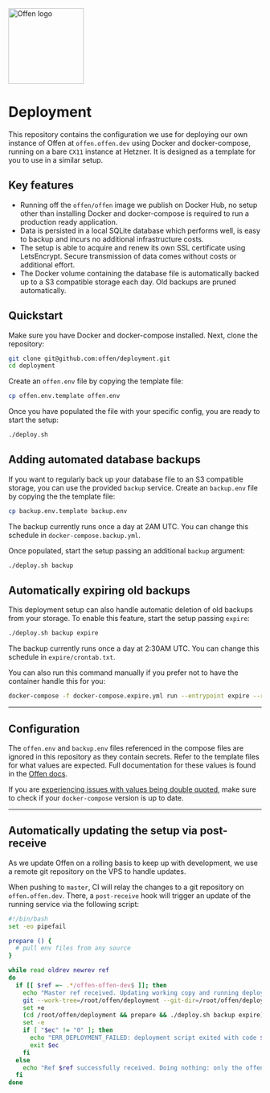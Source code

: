 <a href="https://offen.dev/">
    <img src="https://offen.github.io/press-kit/offen-material/gfx-GitHub-Offen-logo.svg" alt="Offen logo" title="Offen" width="150px"/>
</a>

# Deployment

This repository contains the configuration we use for deploying our own instance of Offen at `offen.offen.dev` using Docker and docker-compose, running on a bare `CX11` instance at Hetzner. It is designed as a template for you to use in a similar setup.

## Key features

- Running off the `offen/offen` image we publish on Docker Hub, no setup other than installing Docker and docker-compose is required to run a production ready application.
- Data is persisted in a local SQLite database which performs well, is easy to backup and incurs no additional infrastructure costs.
- The setup is able to acquire and renew its own SSL certificate using LetsEncrypt. Secure transmission of data comes without costs or additional effort.
- The Docker volume containing the database file is automatically backed up to a S3 compatible storage each day. Old backups are pruned automatically.

## Quickstart

Make sure you have Docker and docker-compose installed. Next, clone the repository:

```sh
git clone git@github.com:offen/deployment.git
cd deployment
```

Create an `offen.env` file by copying the template file:

```sh
cp offen.env.template offen.env
```

Once you have populated the file with your specific config, you are ready to start the setup:

```sh
./deploy.sh
```

## Adding automated database backups

If you want to regularly back up your database file to an S3 compatible storage, you can use the provided `backup` service. Create an `backup.env` file by copying the the template file:

```sh
cp backup.env.template backup.env
```

The backup currently runs once a day at 2AM UTC. You can change this schedule in `docker-compose.backup.yml`.

Once populated, start the setup passing an additional `backup` argument:

```sh
./deploy.sh backup
```

## Automatically expiring old backups

This deployment setup can also handle automatic deletion of old backups from your storage. To enable this feature, start the setup passing `expire`:

```sh
./deploy.sh backup expire
```

The backup currently runs once a day at 2:30AM UTC. You can change this schedule in `expire/crontab.txt`.

You can also run this command manually if you prefer not to have the container handle this for you:

```sh
docker-compose -f docker-compose.expire.yml run --entrypoint expire --rm  expire $AWS_S3_BUCKET_NAME $BACKUP_RETENTION
```

---

## Configuration

The `offen.env` and `backup.env` files referenced in the compose files are ignored in this repository as they contain secrets. Refer to the template files for what values are expected. Full documentation for these values is found in the [Offen docs][docs].

If you are [experiencing issues with values being double quoted][quotes-issue], make sure to check if your `docker-compose` version is up to date.

[docs]: https://docs.offen.dev/running-offen/configuring-the-application/
[quotes-issue]: https://github.com/docker/compose/issues/2854

---

## Automatically updating the setup via post-receive

As we update Offen on a rolling basis to keep up with development, we use a remote git repository on the VPS to handle updates.

When pushing to `master`, CI will relay the changes to a git repository on `offen.offen.dev`. There, a `post-receive` hook will trigger an update of the running service via the following script:

```sh
#!/bin/bash
set -eo pipefail

prepare () {
  # pull env files from any source
}

while read oldrev newrev ref
do
  if [[ $ref =~ .*/offen-offen-dev$ ]]; then
    echo "Master ref received. Updating working copy and running deploy script now."
    git --work-tree=/root/offen/deployment --git-dir=/root/offen/deployment.git checkout -f
    set +e
    (cd /root/offen/deployment && prepare && ./deploy.sh backup expire); ec=$?
    set -e
    if [ "$ec" != "0" ]; then
      echo "ERR_DEPLOYMENT_FAILED: deployment script exited with code $ec"
      exit $ec
    fi
  else
    echo "Ref $ref successfully received. Doing nothing: only the offen-offen-dev branch may be deployed on this server."
  fi
done
```
